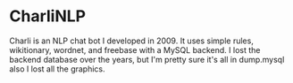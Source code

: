 CharliNLP
=========

Charli is an NLP chat bot I developed in 2009. It uses simple rules, wikitionary, wordnet, and freebase with a MySQL backend. I lost the backend database over the years, but I'm pretty sure it's all in dump.mysql also I lost all the graphics.
